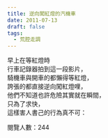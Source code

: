 ```yaml
---
title: 逆向闖紅燈的汽機車
date: 2011-07-13
draft: false
tags:
  - 荒腔走調
---
```

早上在等紅燈時  
行車記錄器拍到這一段影片，  
騎機車與開車的都懶得等紅燈，  
誇張的都直接逆向闖紅燈哩，  
他們不知道也許危險其實就在瞬間，  
只為了求快，  
這樣害人書己的行為真不可：  


閱覽人數：244